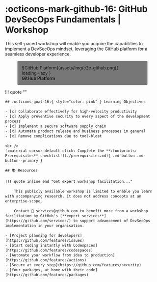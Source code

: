 # :octicons-mark-github-16: GitHub DevSecOps Fundamentals | Workshop

<!-- markdownlint-disable MD033 -->

This self-paced workshop will enable you acquire the capabilities to implement a DevSecOps mindset, leveraging the GitHub platform for a seamless developer experience.

<figure markdown style="background-color: #777; padding: 1em; border-radius: 0.25em; color: var(--md-primary-fg-color);">
![GitHub Platform](assets/img/e2e-github.png){ loading=lazy }
<figcaption style="font-weight: bold; font-style: normal;">GitHub Platform</figcaption>
</figure>

!!! quote ""

    ## :octicons-goal-16:{ style="color: pink" } Learning Objectives

    - [x] Collaborate effectively for high-velocity productivity
    - [x] Apply preventive security to every aspect of the development process
    - [x] Implement a secure software supply chain
    - [x] Automate product release and business processes in general
    - [x] Remove complications due to tool-bloat

    <br />
    [:material-cursor-default-click: Complete the **:footprints: Prerequisites** checklist!](./prerequisites.md){ .md-button .md-button--primary }

    ## 📚 Resources

    !!! quote inline end "Get expert workshop facilitation..."

        This publicly available workshop is limited to enable you learn with accompanying research. It does not address concepts at an enterprise-scope.

        Contact 📧 services@github.com to benefit more from a workshop facilitation by GitHub's [**expert services**](https://github.com/services/) to support advancement of DevSecOps implementation in your organisation.

    - [Project planning for developers](https://github.com/features/issues)
    - [Start coding instantly with Codespaces](https://github.com/features/codespaces)
    - [Automate your workflow from idea to production](https://github.com/features/actions)
    - [Secure at every step](https://github.com/features/security)
    - [Your packages, at home with their code](https://github.com/features/packages)
